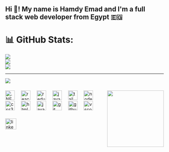 <h2 align="left">Hi 👋! My name is Hamdy Emad and I'm a full stack web developer from Egypt 🇪🇬</h2>

###

# 📊 GitHub Stats:
![](https://github-profile-trophy.vercel.app/?username=hamdyyemad&theme=darkhub&no-frame=true)<br/>
![](https://streak-stats.demolab.com?user=hamdyyemad&theme=dark&hide_border=false)<br/>
![](https://github-readme-activity-graph.vercel.app/graph?username=hamdyyemad&bg_color=0d1117&color=ffffff&line=00bcd4&point=ffffff&area=true&hide_border=true)

---
[![](https://visitcount.itsvg.in/api?id=hamdyyemad&icon=0&color=0)](https://visitcount.itsvg.in)

###

<img align="right" height="180" src="https://media1.tenor.com/m/Ug6cbVA1ZsMAAAAd/developer.gif"  />

###

<div align="left">
  <img src="https://upload.wikimedia.org/wikipedia/commons/e/ee/.NET_Core_Logo.svg" height="30" alt=".NET logo" />
  <img width="12" />
  <img src="https://cdn.jsdelivr.net/gh/devicons/devicon/icons/react/react-original.svg" height="30" alt="react logo"  />
  <img width="12" />
  <img src="https://cdn.jsdelivr.net/gh/devicons/devicon/icons/redux/redux-original.svg" height="30" alt="redux logo"  />
  <img width="12" />
  <img src="https://cdn.jsdelivr.net/gh/devicons/devicon/icons/javascript/javascript-original.svg" height="30" alt="javascript logo"  />
  <img width="12" />
  <img src="https://img.shields.io/badge/Tailwind CSS-06B6D4?logo=tailwindcss&logoColor=black&style=for-the-badge" height="30" alt="tailwindcss logo"  />
  <img width="12" />
  <img src="https://cdn.jsdelivr.net/gh/devicons/devicon/icons/nodejs/nodejs-original.svg" height="30" alt="nodejs logo"  />
  <img width="12" />
  <img src="https://cdn.jsdelivr.net/gh/devicons/devicon/icons/css3/css3-original.svg" height="30" alt="css3 logo"  />
  <img width="12" />
  <img src="https://cdn.jsdelivr.net/gh/devicons/devicon/icons/html5/html5-original.svg" height="30" alt="html5 logo"  />
  <img width="12" />
  <img src="https://cdn.jsdelivr.net/gh/devicons/devicon/icons/java/java-original.svg" height="30" alt="java logo"  />
  <img width="12" />
  <img src="https://cdn.jsdelivr.net/gh/devicons/devicon/icons/git/git-original.svg" height="30" alt="git logo"  />
  <img width="12" />
  <img src="https://cdn.jsdelivr.net/gh/devicons/devicon/icons/github/github-original.svg" height="30" alt="github logo"  />
  <img width="12" />
  <img src="https://cdn.jsdelivr.net/gh/devicons/devicon/icons/vscode/vscode-original.svg" height="30" alt="vscode logo"  />
</div>

###

<div align="left">
  <a href="https://www.linkedin.com/in/hamdyyemad/" target="_blank">
    <img src="https://img.shields.io/static/v1?message=LinkedIn&logo=linkedin&label=&color=0077B5&logoColor=white&labelColor=&style=for-the-badge" height="35" alt="linkedin logo"  />
  </a>
</div>
